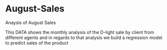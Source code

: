 # August-Sales
Anaysis of August Sales

This DATA shows the monthly analysis of the D-light sale by client from different agents
and in regards to that analysis we build a regression model to predict sales of the product 
